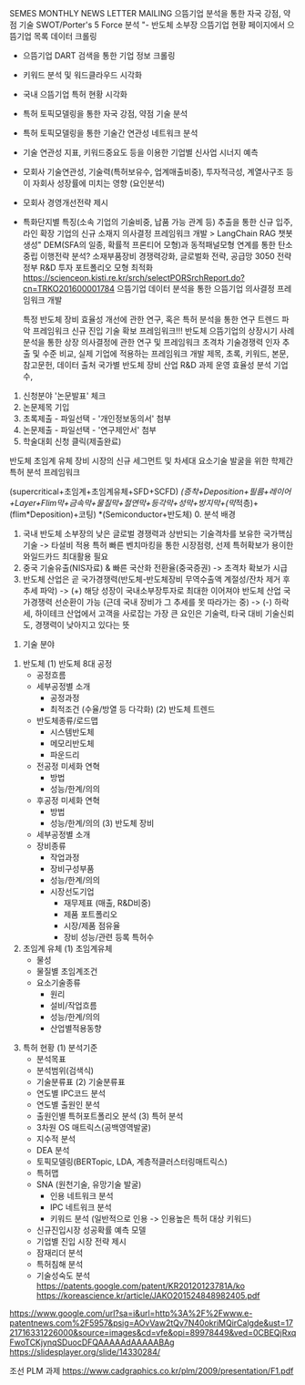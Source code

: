 SEMES MONTHLY NEWS LETTER MAILING
으뜸기업 분석을 통한 자국 강점, 약점 기술 SWOT/Porter's 5 Force 분석	"- 반도체 소부장 으뜸기업 현황 페이지에서 으뜸기업 목록 데이터 크롤링
- 으뜸기업 DART 검색을 통한 기업 정보 크롤링
- 키워드 분석 및 워드클라우드 시각화
- 국내 으뜸기업 특허 현황 시각화
- 특허 토픽모델링을 통한 자국 강점, 약점 기술 분석
- 특허 토픽모델링을 통한 기술간 연관성 네트워크 분석
- 기술 연관성 지표, 키워드중요도 등을 이용한 기업별 신사업 시너지 예측
- 모회사 기술연관성, 기술력(특허보유수, 업계매출비중), 투자적극성, 계열사구조 등이 자회사 성장률에 미치는 영향 (요인분석)
- 모회사 경영개선전략 제시
- 특화단지별 특징(소속 기업의 기술비중, 납품 가능 관계 등) 추출을 통한 신규 입주, 라인 확장 기업의 신규 소재지 의사결정 프레임워크 개발 > LangChain RAG 챗봇 생성"
	DEM(SFA의 일종, 확률적 프론티어 모형)과 동적패널모형 연계를 통한 탄소중립 이행전략 분석?
소재부품장비 경쟁력강화, 글로벌화 전략, 공급망 3050 전략	정부 R&D 투자 포트폴리오 모형 최적화
	https://scienceon.kisti.re.kr/srch/selectPORSrchReport.do?cn=TRKO201600001784
	으뜸기업 데이터 분석을 통한 으뜸기업 의사결정 프레임워크 개발
	
	특정 반도체 장비 효율성 개선에 관한 연구, 혹은 특허 분석을 통한 연구 트렌드 파악 프레임워크
신규 진입 기술 확보 프레임워크!!!	반도체 으뜸기업의 상장시기 사례 분석을 통한 상장 의사결정에 관한 연구 및 프레임워크
	초격차 기술경쟁력 인자 추출 및 수준 비교, 실제 기업에 적용하는 프레임워크 개발
제목, 초록, 키워드, 본문, 참고문헌, 데이터 출처	국가별 반도체 장비 산업 R&D 과제 운영 효율성 분석 기업수,
	
1. 신청분야 '논문발표' 체크	
2. 논문제목 기입	
3. 초록제출 - 파일선택 - '개인정보동의서' 첨부	
4. 논문제출 - 파일선택 - '연구제안서' 첨부	
5. 학술대회 신청 클릭(제출완료)

반도체 초임계 유체 장비 시장의 신규 세그먼트 및 차세대 요소기술 발굴을 위한 학제간 특허 분석 프레임워크


(supercritical+초임계+초임계유체+SFD+SCFD)
*(증착+Deposition+필름+레이어+Layer+Flim막+금속막+물질막+절연막+등각막+성막+방지막+(막*적층)+(flim*Deposition)+코팅)
*(Semiconductor+반도체)
0. 분석 배경
  1) 국내 반도체 소부장의 낮은 글로벌 경쟁력과 상반되는 기술격차를 보유한 국가핵심기술
     -> 타설비 적용 특허 빠른 벤치마킹을 통한 시장점령, 선제 특허확보가 용이한 와일드카드 최대활용 필요
  2) 중국 기술유출(NIS자료) & 빠른 국산화 전환율(중국증권) -> 초격차 확보가 시급
  3) 반도체 산업은 곧 국가경쟁력(반도체-반도체장비 무역수출액 계절성/잔차 제거 후 추세 파악) 
-> (+) 해당 성장이 국내소부장투자로 최대한 이어져야 반도체 산업 국가경쟁력 선순환이 가능 (근데 국내 장비가 그 추세를 못 따라가는 중)
-> (-) 하락세, 하이테크 산업에서 고객을 사로잡는 가장 큰 요인은 기술력, 타국 대비 기술신뢰도, 경쟁력이 낮아지고 있다는 뜻
1. 기술 분야
 1) 반도체
  (1) 반도체 8대 공정
    - 공정흐름
    - 세부공정별 소개
      - 공정과정
      - 최적조건 (수율/방열 등 다각화)
   (2) 반도체 트렌드
     - 반도체종류/로드맵
       - 시스템반도체
       - 메모리반도체
       - 파운드리
     - 전공정 미세화 연혁
        - 방법
        - 성능/한계/의의
     - 후공정 미세화 연혁
        - 방법
        - 성능/한계/의의
 (3) 반도체 장비
     - 세부공정별 소개
      - 장비종류
        - 작업과정
        - 장비구성부품
        - 성능/한계/의의
        - 시장선도기업
          - 재무제표 (매출, R&D비중)
          - 제품 포트폴리오
          - 시장/제품 점유율
          - 장비 성능/관련 등록 특허수
 2) 초임계 유체
  (1) 초임계유체
    - 물성
    - 물질별 초임계조건
    - 요소기술종류
      - 원리
      - 설비/작업흐름
      - 성능/한계/의의
      - 산업별적용동향
3. 특허 현황
  (1) 분석기준
    - 분석목표
    - 분석범위(검색식)
    - 기술분류표
  (2) 기술분류표
   - 연도별 IPC코드 분석
   - 연도별 출원인 분석
   - 출원인별 특허포트폴리오 분석
  (3) 특허 분석
   - 3차원 OS 매트릭스(공백영역발굴)
   - 지수적 분석
   - DEA 분석
   - 토픽모델링(BERTopic, LDA, 계층적클러스터링매트릭스)
   - 특허맵
   - SNA (원천기술, 유망기술 발굴)
     - 인용 네트워크 분석
     - IPC 네트워크 분석
     - 키워드 분석
     (일반적으로 인용 -> 인용높은 특허 대상 키워드)
   - 신규진입시장 성공확률 예측 모델
   - 기업별 진입 시장 전략 제시
   - 잠재리더 분석
   - 특허침해 분석
   - 기술성숙도 분석
https://patents.google.com/patent/KR20120123781A/ko
https://koreascience.kr/article/JAKO201524848982405.pdf

https://www.google.com/url?sa=i&url=http%3A%2F%2Fwww.e-patentnews.com%2F5957&psig=AOvVaw2tQv7N40okriMQirCalgde&ust=1721716331226000&source=images&cd=vfe&opi=89978449&ved=0CBEQjRxqFwoTCKjynqSDuocDFQAAAAAdAAAAABAg
https://slidesplayer.org/slide/14330284/


조선 PLM 과제
https://www.cadgraphics.co.kr/plm/2009/presentation/F1.pdf
